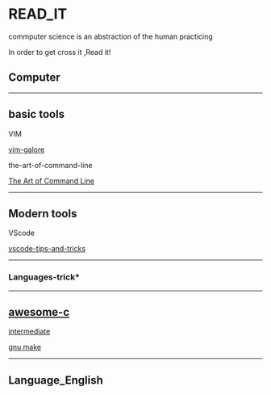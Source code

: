 # READ_IT
commputer science is an abstraction of the human practicing

In order to get cross it ,Read it!

## Computer 
-------------------
**basic tools**
---------
VIM

[vim-galore](https://github.com/mhinz/vim-galore)

the-art-of-command-line

[The Art of Command Line](https://github.com/jlevy/the-art-of-command-line#the-art-of-command-line)

--------------
**Modern tools**
------------
VScode

[vscode-tips-and-tricks](https://github.com/microsoft/vscode-tips-and-tricks)



--------------
### Languages-trick*

--------
**[awesome-c](https://github.com/oz123/awesome-c)**
----

[intermediate](https://github.com/oz123/awesome-c#intermediate-resources-online)


[gnu make](https://www.gnu.org/software/make/)

---------

## Language_English

